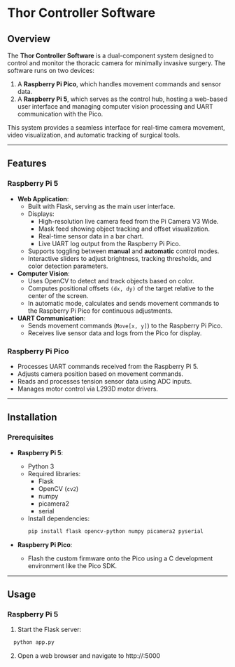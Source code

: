 # Thor Controller Software

## Overview
The **Thor Controller Software** is a dual-component system designed to control and monitor the thoracic camera for minimally invasive surgery. The software runs on two devices:
1. A **Raspberry Pi Pico**, which handles movement commands and sensor data.
2. A **Raspberry Pi 5**, which serves as the control hub, hosting a web-based user interface and managing computer vision processing and UART communication with the Pico.

This system provides a seamless interface for real-time camera movement, video visualization, and automatic tracking of surgical tools.

---

## Features
### Raspberry Pi 5
- **Web Application**:
  - Built with Flask, serving as the main user interface.
  - Displays:
    - High-resolution live camera feed from the Pi Camera V3 Wide.
    - Mask feed showing object tracking and offset visualization.
    - Real-time sensor data in a bar chart.
    - Live UART log output from the Raspberry Pi Pico.
  - Supports toggling between **manual** and **automatic** control modes.
  - Interactive sliders to adjust brightness, tracking thresholds, and color detection parameters.
- **Computer Vision**:
  - Uses OpenCV to detect and track objects based on color.
  - Computes positional offsets `(dx, dy)` of the target relative to the center of the screen.
  - In automatic mode, calculates and sends movement commands to the Raspberry Pi Pico for continuous adjustments.
- **UART Communication**:
  - Sends movement commands (`Move[x, y]`) to the Raspberry Pi Pico.
  - Receives live sensor data and logs from the Pico for display.

### Raspberry Pi Pico
- Processes UART commands received from the Raspberry Pi 5.
- Adjusts camera position based on movement commands.
- Reads and processes tension sensor data using ADC inputs.
- Manages motor control via L293D motor drivers.

---

## Installation

### Prerequisites
- **Raspberry Pi 5**:
  - Python 3
  - Required libraries:
    - Flask
    - OpenCV (`cv2`)
    - numpy
    - picamera2
    - serial
  - Install dependencies:
    ```bash
    pip install flask opencv-python numpy picamera2 pyserial
    ```

- **Raspberry Pi Pico**:
  - Flash the custom firmware onto the Pico using a C development environment like the Pico SDK.

---

## Usage

### Raspberry Pi 5
1. Start the Flask server:
  ```bash
    python app.py
  ```
2. Open a web browser and navigate to http://<Raspberry-Pi-IP>:5000
